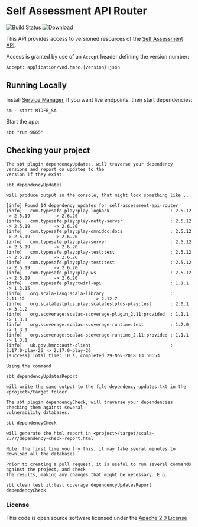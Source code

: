 # Self Assessment API Router
[![Build Status](https://travis-ci.org/hmrc/self-assessment-api-router.svg)](https://travis-ci.org/hmrc/self-assessment-api-router) [ ![Download](https://api.bintray.com/packages/hmrc/releases/self-assessment-api-router/images/download.svg) ](https://bintray.com/hmrc/releases/self-assessment-api-router/_latestVersion)

This API provides access to versioned resources of the [Self Assessment API](https://github.com/hmrc/self-assessment-api).

Access is granted by use of an `Accept` header defining the version number:

    Accept: application/vnd.hmrc.{version}+json    

## Running Locally

Install [Service Manager](https://github.com/hmrc/service-manager), if you want live endpoints, then start dependencies:

    sm --start MTDFB_SA

Start the app:

    sbt "run 9665" 

## Checking your project

    The sbt plugin dependencyUpdates, will traverse your dependency versions and report on updates to the 
    version if they exist.

    sbt dependencyUpdates

    will produce output in the console, that might look something like ...
    
    [info] Found 14 dependency updates for self-assessment-api-router
    [info]   com.typesafe.play:play-logback                       : 2.5.12         -> 2.5.19         -> 2.6.20         
    [info]   com.typesafe.play:play-netty-server                  : 2.5.12         -> 2.5.19         -> 2.6.20         
    [info]   com.typesafe.play:play-omnidoc:docs                  : 2.5.12         -> 2.5.19         -> 2.6.20         
    [info]   com.typesafe.play:play-server                        : 2.5.12         -> 2.5.19         -> 2.6.20         
    [info]   com.typesafe.play:play-test:test                     : 2.5.12         -> 2.5.19         -> 2.6.20         
    [info]   com.typesafe.play:play-test:test                     : 2.5.12         -> 2.5.19         -> 2.6.20         
    [info]   com.typesafe.play:play-ws                            : 2.5.12         -> 2.5.19         -> 2.6.20         
    [info]   com.typesafe.play:twirl-api                          : 1.1.1                            -> 1.3.15         
    [info]   org.scala-lang:scala-library                         : 2.11.12                          -> 2.12.7         
    [info]   org.scalatestplus.play:scalatestplus-play:test       : 2.0.1                            -> 3.1.2
    [info]   org.scoverage:scalac-scoverage-plugin_2.11:provided  : 1.1.1                            -> 1.3.1          
    [info]   org.scoverage:scalac-scoverage-runtime:test          : 1.2.0                            -> 1.3.1          
    [info]   org.scoverage:scalac-scoverage-runtime_2.11:provided : 1.1.1                            -> 1.3.1          
    [info]   uk.gov.hmrc:auth-client                              : 2.17.0-play-25 -> 2.17.0-play-26                   
    [success] Total time: 10 s, completed 29-Nov-2018 13:50:53
    
    Using the command 
    
    sbt dependencyUpdatesReport 
    
    will write the same output to the file dependency-updates.txt in the <project>/target folder. 
    
    The sbt plugin dependencyCheck, will traverse your dependencies checking them against several 
    vulnerability databases.
    
    sbt dependencyCheck
    
    will generate the html report in <project>/target/scala-2.??/dependency-check-report.html

    Note: the first time you try this, it may take seeral minutes to download all the databases.
    
    Prior to creating a pull request, it is useful to run several commands against the project, and check 
    the results, making any changes that might be necessary. E.g.

    sbt clean test it:test coverage dependencyUpdatesReport dependencyCheck

### License

This code is open source software licensed under the [Apache 2.0 License]("http://www.apache.org/licenses/LICENSE-2.0.html")
